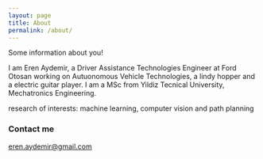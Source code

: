 ```yaml
---
layout: page
title: About
permalink: /about/
---
```


Some information about you!


I am Eren Aydemir, a Driver Assistance Technologies Engineer at Ford Otosan working on Autuonomous Vehicle Technologies, a lindy hopper and a electric guitar player. I am a MSc from Yildiz Tecnical University, Mechatronics Engineering.

research of interests: machine learning, computer vision and path planning

### Contact me

[eren.aydemir@gmail.com](mailto:eren.aydemir@gmail.com)
